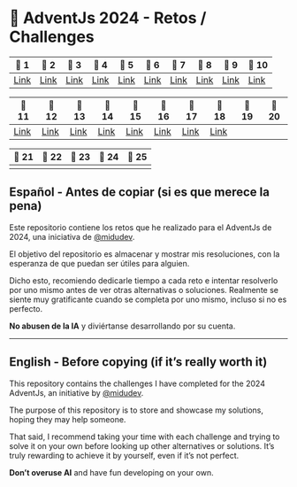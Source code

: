 # 🎄 AdventJs 2024 - Retos / Challenges

| 🌟 1  | 🌟 2  | 🌟 3  | 🌟 4  | 🌟 5  | 🌟 6  | 🌟 7  | 🌟 8  | 🌟 9  | 🌟 10 |
|------|------|------|------|------|------|------|------|------|-------|
| [Link](https://github.com/smiera96/FunkyDev---AdventJS-2024/tree/main/reto_1) | [Link](https://github.com/smiera96/FunkyDev---AdventJS-2024/tree/main/reto_2) | [Link](https://github.com/smiera96/FunkyDev---AdventJS-2024/tree/main/reto_3) | [Link](https://github.com/smiera96/FunkyDev---AdventJS-2024/tree/main/reto_4) | [Link](https://github.com/smiera96/FunkyDev---AdventJS-2024/tree/main/reto_5) | [Link](https://github.com/smiera96/FunkyDev---AdventJS-2024/tree/main/reto_6) | [Link](https://github.com/smiera96/FunkyDev---AdventJS-2024/tree/main/reto_7) | [Link](https://github.com/smiera96/FunkyDev---AdventJS-2024/tree/main/reto_8) | [Link](https://github.com/smiera96/FunkyDev---AdventJS-2024/tree/main/reto_9) | [Link](https://github.com/smiera96/FunkyDev---AdventJS-2024/tree/main/reto_10) |

| 🌟 11 | 🌟 12                                                                          | 🌟 13                                                                          | 🌟 14                                                                          | 🌟 15                                                                          | 🌟 16                                                                          | 🌟 17                                                                          | 🌟 18                                                                          | 🌟 19 | 🌟 20 |
|------|--------------------------------------------------------------------------------|--------------------------------------------------------------------------------|--------------------------------------------------------------------------------|--------------------------------------------------------------------------------|--------------------------------------------------------------------------------|--------------------------------------------------------------------------------|--------------------------------------------------------------------------------|------|------|
| [Link](https://github.com/smiera96/FunkyDev---AdventJS-2024/tree/main/reto_11) | [Link](https://github.com/smiera96/FunkyDev---AdventJS-2024/tree/main/reto_12) | [Link](https://github.com/smiera96/FunkyDev---AdventJS-2024/tree/main/reto_13) | [Link](https://github.com/smiera96/FunkyDev---AdventJS-2024/tree/main/reto_14) | [Link](https://github.com/smiera96/FunkyDev---AdventJS-2024/tree/main/reto_15) | [Link](https://github.com/smiera96/FunkyDev---AdventJS-2024/tree/main/reto_16) | [Link](https://github.com/smiera96/FunkyDev---AdventJS-2024/tree/main/reto_17) | [Link](https://github.com/smiera96/FunkyDev---AdventJS-2024/tree/main/reto_18) |      |      |

| 🌟 21 | 🌟 22 | 🌟 23 | 🌟 24 | 🌟 25 |
|------|------|------|------|------|
|      |      |      |      |      |

## Español - Antes de copiar (si es que merece la pena)

Este repositorio contiene los retos que he realizado para el AdventJs de 2024, una iniciativa de [@midudev](https://github.com/midudev).

El objetivo del repositorio es almacenar y mostrar mis resoluciones, con la esperanza de que puedan ser útiles para alguien.

Dicho esto, recomiendo dedicarle tiempo a cada reto e intentar resolverlo por uno mismo antes de ver otras alternativas o soluciones. Realmente se siente muy gratificante cuando se completa por uno mismo, incluso si no es perfecto.

**No abusen de la IA** y diviértanse desarrollando por su cuenta.

---

## English - Before copying (if it’s really worth it)

This repository contains the challenges I have completed for the 2024 AdventJs, an initiative by [@midudev](https://github.com/midudev).

The purpose of this repository is to store and showcase my solutions, hoping they may help someone.

That said, I recommend taking your time with each challenge and trying to solve it on your own before looking up other alternatives or solutions. It’s truly rewarding to achieve it by yourself, even if it’s not perfect.

**Don’t overuse AI** and have fun developing on your own.
